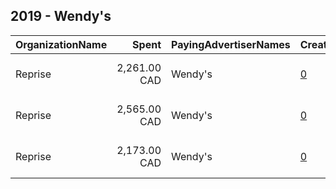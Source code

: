 ## 2019 - Wendy's 
|OrganizationName|Spent|PayingAdvertiserNames|CreativeUrls|Impressions|Genders|AgeBrackets|CountryCodes|BillingAddresses|CandidateBallotInformation|
|:---|---:|:---|:---|---:|:---|:---|:---|:---|:---|
|Reprise|2,261.00 CAD|Wendy's|[0](https://www.snap.com/political-ads/asset/5164e702bf95bd4acd51e6d6abc974b00188a0735f7855f241f3f00b822726b9?mediaType=mp4)|1,234,888||25+|canada|"10 Bay St 9th Floor,Toronto,M5J 2S3,CA"||
|Reprise|2,565.00 CAD|Wendy's|[0](https://www.snap.com/political-ads/asset/8d4fafd435b50fdec2e1923cf11262e2bed9721e8c5b2be0ba2a0661c75074ae?mediaType=mp4)|1,387,281||25+|canada|"10 Bay St 9th Floor,Toronto,M5J 2S3,CA"||
|Reprise|2,173.00 CAD|Wendy's|[0](https://www.snap.com/political-ads/asset/456be61e2b17633288fc3a88881899593b297a59dc7b0cfd9cfc1eb7a1835fdc?mediaType=mp4)|1,187,319||25+|canada|"10 Bay St 9th Floor,Toronto,M5J 2S3,CA"||
